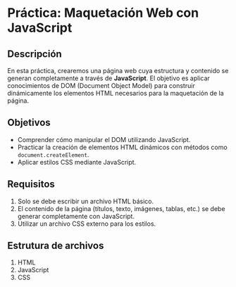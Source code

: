 # Práctica: Maquetación Web con JavaScript

## Descripción
En esta práctica, crearemos una página web cuya estructura y contenido se generan completamente a través de **JavaScript**. El objetivo es aplicar conocimientos de DOM (Document Object Model) para construir dinámicamente los elementos HTML necesarios para la maquetación de la página.

## Objetivos
- Comprender cómo manipular el DOM utilizando JavaScript.
- Practicar la creación de elementos HTML dinámicos con métodos como `document.createElement`.
- Aplicar estilos CSS mediante JavaScript.

## Requisitos
1. Solo se debe escribir un archivo HTML básico.
2. El contenido de la página (títulos, texto, imágenes, tablas, etc.) se debe generar completamente con JavaScript.
3. Utilizar un archivo CSS externo para los estilos.

## Estrutura de archivos
1. HTML
2. JavaScript
3. CSS
